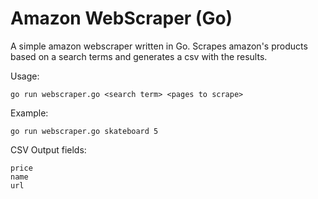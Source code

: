 # Amazon WebScraper (Go)

A simple amazon webscraper written in Go. Scrapes amazon's products based on a search terms and generates a csv with the results.

Usage:
```
go run webscraper.go <search term> <pages to scrape>
```

Example:
```
go run webscraper.go skateboard 5
```

CSV Output fields:
```
price
name
url
```